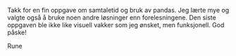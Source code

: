 Takk for en fin oppgave om samtaletid og bruk av pandas.
Jeg lærte mye og valgte også å bruke noen andre løsninger enn forelesningene.
Den siste oppgaven ble ikke like visuell vakker som jeg ønsket, men funksjonell.
God påske!

Rune
